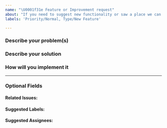 ```yaml
---
name: "\U0001f31e Feature or Improvement request"
about: "If you need to suggest new functionality or saw a place we can improve \U0001f44d"
labels: 'Priority/Normal, Type/New Feature'

---
```


### Describe your problem(s)
<!-- Describe why you think this project needs this feature -->

### Describe your solution
<!-- Describe the feature/improvement -->

### How will you implement it
<!-- If you like to suggest an approach or a design -->

---
### Optional Fields
#### Related Issues:
<!-- Any related issues from this/other repositories-->

#### Suggested Labels:
<!--Only to be used by non-committers-->

#### Suggested Assignees:
<!--Only to be used by non-committers-->
